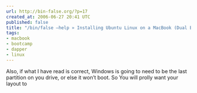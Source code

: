 ```yaml
---
url: http://bin-false.org/?p=17
created_at: 2006-06-27 20:41 UTC
published: false
title: "/bin/false –help » Installing Ubuntu Linux on a MacBook (Dual Boot)"
tags:
- macbook
- bootcamp
- dapper
- linux
---
```


Also, if what I have read is correct, Windows is going to need to be the last partition on you drive, or else it won’t boot. So You will prolly want your layout to

